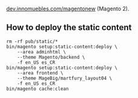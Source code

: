[dev.innomuebles.com/magentonew](https://dev.innomuebles.com/magentonew) (Magento 2).

## How to deploy the static content 
```shell                 
rm -rf pub/static/*
bin/magento setup:static-content:deploy \
	--area adminhtml \
	--theme Magento/backend \
	-f en_US es_CR
bin/magento setup:static-content:deploy \
	--area frontend \
	--theme MageBig/martfury_layout04 \
	-f en_US es_CR
bin/magento cache:clean
```